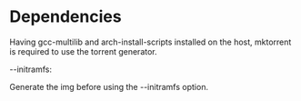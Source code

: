 Dependencies
============

Having gcc-multilib and arch-install-scripts installed on the host, mktorrent is required to use the torrent generator.

--initramfs:

  Generate the img before using the --initramfs option.
